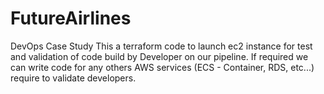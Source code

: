 # FutureAirlines
DevOps Case Study
This a terraform code to launch ec2 instance for test and validation of code build by Developer on our pipeline. If required we can write code for any others AWS services (ECS - Container, RDS, etc...) require to validate developers.
